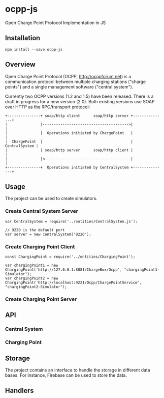 # ocpp-js
Open Charge Point Protocol Implementation in JS

## Installation
`npm install --save ocpp-js`

## Overview

Open Charge Point Protocol (OCPP, <http://ocppforum.net>) is a communication
protocol between multiple charging stations ("charge points") and a single
management software ("central system").

Currently two OCPP versions (1.2 and 1.5) have been released.
There is a draft in progress for a new version (2.0).
Both existing versions use SOAP over HTTP as the RPC/transport protocol:

    +---------------+ soap/http client      soap/http server +---------------+
    |               |--------------------------------------->|               |
    |               |  Operations initiated by ChargePoint   |               |
    |  ChargePoint  |                                        | CentralSystem |
    |               | soap/http server      soap/http client |               |
    |               |<---------------------------------------|               |
    +---------------+  Operations initiated by CentralSystem +---------------+


## Usage

The project can be used to create simulators.

### Create Central System Server
```
var CentralSystem = require('../entities/CentralSystem.js');

// 9220 is the default port
var server = new CentralSystem('9220');
```

### Create Charging Point Client
```
const ChargingPoint = require('../entities/ChargingPoint');

var chargingPoint1 = new ChargingPoint('http://127.0.0.1:8081/ChargeBox/Ocpp', "chargingPoint1-Simulator");
var chargingPoint2 = new ChargingPoint('http://localhost:9221/Ocpp/ChargePointService', "chargingPoint2-Simulator");
```

### Create Charging Point Server


## API
### Central System
### Charging Point

## Storage
The project contains an interface to handle the storage in different data bases.
For instance, Firebase can be used to store the data.

## Handlers
